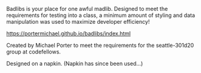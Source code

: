 
Badlibs is your place for one awful madlib. Designed to meet the requirements for testing into a class, a minimum amount of styling and data manipulation was used to maximize developer efficiency!

https://portermichael.github.io/badlibs/index.html

Created by Michael Porter to meet the requirements for the seattle-301d20 group at codefellows.

Designed on a napkin. (Napkin has since been used...)
